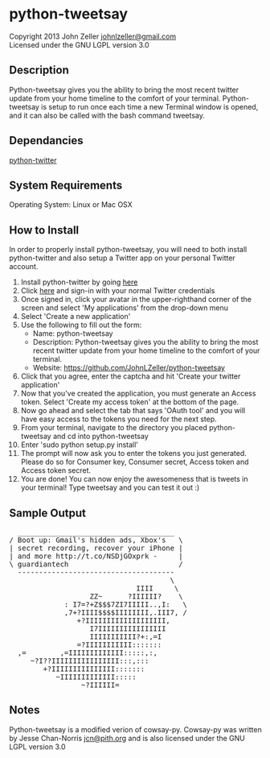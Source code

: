 python-tweetsay
===============
Copyright 2013 John Zeller <johnlzeller@gmail.com><br>
Licensed under the GNU LGPL version 3.0

Description
-----------
Python-tweetsay gives you the ability to bring the most recent twitter update from your home timeline to the comfort of your terminal. Python-tweetsay is setup to run once each time a new Terminal window is opened, and it can also be called with the bash command tweetsay.

Dependancies
------------
[python-twitter](http://code.google.com/p/python-twitter/)

System Requirements
-------------------
Operating System: Linux or Mac OSX

How to Install
--------------
In order to properly install python-tweetsay, you will need to both install python-twitter and also setup a Twitter app on your personal Twitter account.

1. Install python-twitter by going [here](http://code.google.com/p/python-twitter/)
2. Click [here](https://dev.twitter.com/user/login?destination=home) and sign-in with your normal Twitter credentials
3. Once signed in, click your avatar in the upper-righthand corner of the screen and select 'My applications' from the drop-down menu
4. Select 'Create a new application'
5. Use the following to fill out the form:
	* Name: python-tweetsay
	* Description: Python-tweetsay gives you the ability to bring the most recent twitter update from your home timeline to the comfort of your terminal.
	* Website: https://github.com/JohnLZeller/python-tweetsay
6. Click that you agree, enter the captcha and hit 'Create your twitter application'
7. Now that you've created the application, you must generate an Access token. Select 'Create my access token' at the bottom of the page.
8. Now go ahead and select the tab that says 'OAuth tool' and you will have easy access to the tokens you need for the next step.
9. From your terminal, navigate to the directory you placed python-tweetsay and cd into python-tweetsay
10. Enter 'sudo python setup.py install'
11. The prompt will now ask you to enter the tokens you just generated. Please do so for Consumer key, Consumer secret, Access token and Access token secret.
12. You are done! You can now enjoy the awesomeness that is tweets in your terminal! Type tweetsay and you can test it out :)

Sample Output
-------------
<pre>
  _____________________________________
/ Boot up: Gmail's hidden ads, Xbox's   \
| secret recording, recover your iPhone |
| and more http://t.co/NSDjGOxprk -     |
\ guardiantech                          /
  -------------------------------------
                                      \
                              IIII     \
                   ZZ~      ?IIIIII?    \
             : I7=?+Z$$$7ZI7IIIII..,I:   \
             ,7+?IIII$$$$IIIIIIII,.III7, /
                +?IIIIIIIIIIIIIIIIIII,
                   I7IIIIIIIIIIIIIIII
                   IIIIIIIIIII?+:,=I
                =?IIIIIIIIIII:::::::
  ,=        ,=IIIIIIIIIIIII:::::,:,
     ~?I??IIIIIIIIIIIIIIII:::,:::
        +?IIIIIIIIIIIIIII:::::::
           ~IIIIIIIIIIIII:::::
                 ~?IIIIII=
</pre>

Notes
-----
Python-tweetsay is a modified verion of cowsay-py. Cowsay-py was written by Jesse Chan-Norris <jcn@pith.org> and is also licensed under the GNU LGPL version 3.0
